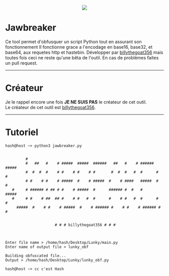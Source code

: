 <p align="center">
  <a href="https://discord.gg/75V8N8sb7n"><img src="https://cdn.discordapp.com/icons/856585757984817212/5fedabbe6c1576dffc712e59e3072f9f.webp?size=128"></a>

# Jawbreaker
Ce tool permet d'obfusquer un script Python tout en assurant son fonctionnement Il fonctionne grace a l'encodage en base16, base32, et base64, aux requetes http et hastebin. Développer par <a href="https://github.com/billythegoat356">billythegoat356</a> mais toutes fois ceci ne reste qu'une bêta de l'outil. En cas de problèmes faites un pull request.
  
-----
  
# Créateur
Je le rappel encore une fois **JE NE SUIS PAS** le créateur de cet outil.
<br>
Le créateur de cet outil est <a href="https://github.com/billythegoat356">billythegoat356</a>.
  
-----
  
# Tutoriel
```
hash@host ~> python3 jawbreaker.py
  
                                                                                    
         #                                                                
         #   ##   #    # #####  #####  ######   ##   #    # ###### #####  
         #  #  #  #    # #    # #    # #       #  #  #   #  #      #    # 
         # #    # #    # #####  #    # #####  #    # ####   #####  #    # 
   #     # ###### # ## # #    # #####  #      ###### #  #   #      #####  
   #     # #    # ##  ## #    # #   #  #      #    # #   #  #      #   #  
     #####  #    # #    # #####  #    # ###### #    # #    # ###### #    # 
                                                                                                                                                          

                      # # # billythegoat356 # # #



Enter file name > /home/hash/Desktop/Lunky/main.py
Enter name of output file > lunky_obf   

Building obfuscated file...
Output > /home/hash/Desktop/Lunky/lunky_obf.py
  
hash@host ~> cc c'est Hash
```
